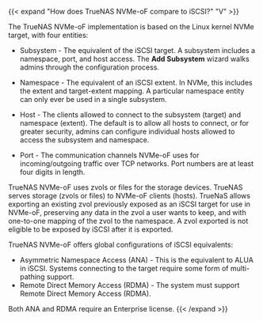 &NewLine;

{{< expand "How does TrueNAS NVMe-oF compare to iSCSI?" "V" >}}

The TrueNAS NVMe-oF implementation is based on the Linux kernel NVMe target, with four entities:

* Subsystem - The equivalent of the iSCSI target.
  A subsystem includes a namespace, port, and host access. The **Add Subsystem** wizard walks admins through the configuration process.

* Namespace - The equivalent of an iSCSI extent. In NVMe, this includes the extent and target-extent mapping.
  A particular namespace entity can only ever be used in a single subsystem.

* Host - The clients allowed to connect to the subsystem (target) and namespace (extent).
  The default is to allow all hosts to connect, or for greater security, admins can configure individual hosts allowed to access the subsystem and namespace.

* Port - The communication channels NVMe-oF uses for incoming/outgoing traffic over TCP networks. Port numbers are at least four digits in length.

TrueNAS NVMe-oF uses zvols or files for the storage devices. TrueNAS serves storage (zvols or files) to NVMe-oF clients (hosts).
TrueNaS allows exporting an existing zvol previously exposed as an iSCSI target for use in NVMe-oF, preserving any data in the zvol a user wants to keep, and with one-to-one mapping of the zvol to the namespace.
A zvol exported is not eligible to be exposed by iSCSI after it is exported.

TrueNAS NVMe-oF offers global configurations of iSCSI equivalents:

* Asymmetric Namespace Access (ANA) - This is the equivalent to ALUA in iSCSI.
  Systems connecting to the target require some form of multi-pathing support.
* Remote Direct Memory Access (RDMA) - The system must support Remote Direct Memory Access (RDMA).

Both ANA and RDMA require an Enterprise license.
{{< /expand >}}
